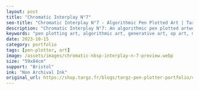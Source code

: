 ```yaml
---
layout: post
title: "Chromatic Interplay N°7"
seo-title: "Chromatic Interplay N°7 - Algorithmic Pen Plotted Art | Targz"
description: "Chromatic Interplay N°7: An algorithmic pen plotted artwork featuring geometric patterns. 59x84cm non archival ink on Bristol paper."
keywords: "pen plotting art, algorithmic art, generative art, op art, mathematical art, geometric patterns, bristol paper, precision plotting"
date: 2023-10-15
category: portfolio
tags: [pen-plotter, art]
image: /assets/images/chromatic-nbsp-interplay-n-7-preview.webp
size: "59x84cm"
support: "Bristol"
ink: "Non Archival Ink"
original_url: https://shop.targz.fr/blogs/targz-pen-plotter-portfolio/chromatic-nbsp-interplay-n-7
---
```




